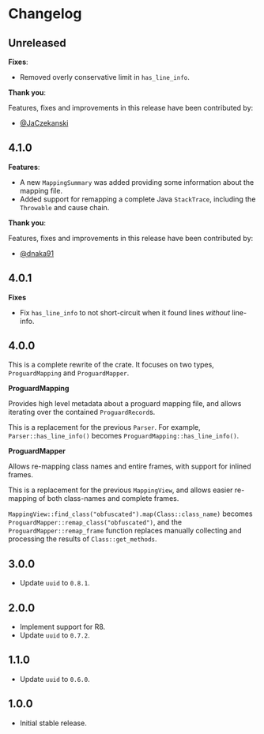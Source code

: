 # Changelog

## Unreleased

**Fixes**:

- Removed overly conservative limit in `has_line_info`.

**Thank you**:

Features, fixes and improvements in this release have been contributed by:

- [@JaCzekanski](https://github.com/JaCzekanski)

## 4.1.0

**Features**:

- A new `MappingSummary` was added providing some information about the mapping file.
- Added support for remapping a complete Java `StackTrace`, including the `Throwable` and cause chain.

**Thank you**:

Features, fixes and improvements in this release have been contributed by:

- [@dnaka91](https://github.com/dnaka91)

## 4.0.1

**Fixes**

- Fix `has_line_info` to not short-circuit when it found lines _without_ line-info.

## 4.0.0

This is a complete rewrite of the crate.
It focuses on two types, `ProguardMapping` and `ProguardMapper`.

**ProguardMapping**

Provides high level metadata about a proguard mapping file, and allows iterating
over the contained `ProguardRecord`s.

This is a replacement for the previous `Parser`. For example,
`Parser::has_line_info()` becomes `ProguardMapping::has_line_info()`.

**ProguardMapper**

Allows re-mapping class names and entire frames, with support for inlined frames.

This is a replacement for the previous `MappingView`, and allows easier
re-mapping of both class-names and complete frames.

`MappingView::find_class("obfuscated").map(Class::class_name)` becomes
`ProguardMapper::remap_class("obfuscated")`, and the
`ProguardMapper::remap_frame` function replaces manually collecting and
processing the results of `Class::get_methods`.

## 3.0.0

- Update `uuid` to `0.8.1`.

## 2.0.0

- Implement support for R8.
- Update `uuid` to `0.7.2`.

## 1.1.0

- Update `uuid` to `0.6.0`.

## 1.0.0

- Initial stable release.
